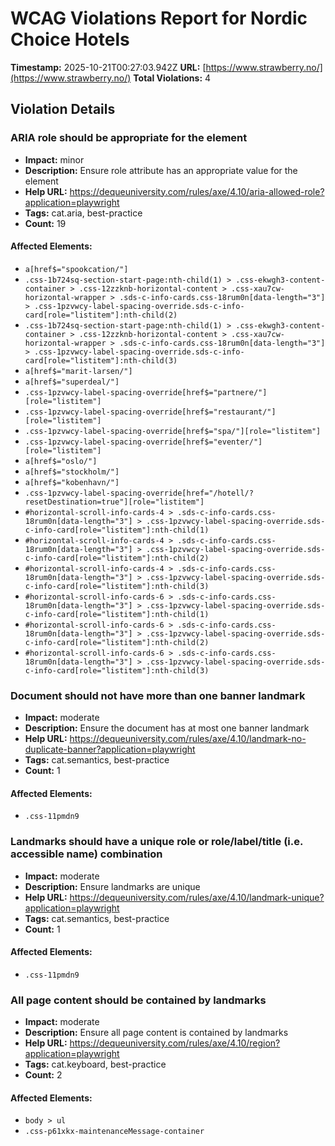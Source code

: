 # WCAG Violations Report for Nordic Choice Hotels

**Timestamp:** 2025-10-21T00:27:03.942Z
**URL:** [https://www.strawberry.no/](https://www.strawberry.no/)
**Total Violations:** 4

## Violation Details

### ARIA role should be appropriate for the element

- **Impact:** minor
- **Description:** Ensure role attribute has an appropriate value for the element
- **Help URL:** https://dequeuniversity.com/rules/axe/4.10/aria-allowed-role?application=playwright
- **Tags:** cat.aria, best-practice
- **Count:** 19

#### Affected Elements:

- `a[href$="spookcation/"]`
- `.css-1b724sq-section-start-page:nth-child(1) > .css-ekwgh3-content-container > .css-12zzknb-horizontal-content > .css-xau7cw-horizontal-wrapper > .sds-c-info-cards.css-18rum0n[data-length="3"] > .css-1pzvwcy-label-spacing-override.sds-c-info-card[role="listitem"]:nth-child(2)`
- `.css-1b724sq-section-start-page:nth-child(1) > .css-ekwgh3-content-container > .css-12zzknb-horizontal-content > .css-xau7cw-horizontal-wrapper > .sds-c-info-cards.css-18rum0n[data-length="3"] > .css-1pzvwcy-label-spacing-override.sds-c-info-card[role="listitem"]:nth-child(3)`
- `a[href$="marit-larsen/"]`
- `a[href$="superdeal/"]`
- `.css-1pzvwcy-label-spacing-override[href$="partnere/"][role="listitem"]`
- `.css-1pzvwcy-label-spacing-override[href$="restaurant/"][role="listitem"]`
- `.css-1pzvwcy-label-spacing-override[href$="spa/"][role="listitem"]`
- `.css-1pzvwcy-label-spacing-override[href$="eventer/"][role="listitem"]`
- `a[href$="oslo/"]`
- `a[href$="stockholm/"]`
- `a[href$="kobenhavn/"]`
- `.css-1pzvwcy-label-spacing-override[href="/hotell/?resetDestination=true"][role="listitem"]`
- `#horizontal-scroll-info-cards-4 > .sds-c-info-cards.css-18rum0n[data-length="3"] > .css-1pzvwcy-label-spacing-override.sds-c-info-card[role="listitem"]:nth-child(1)`
- `#horizontal-scroll-info-cards-4 > .sds-c-info-cards.css-18rum0n[data-length="3"] > .css-1pzvwcy-label-spacing-override.sds-c-info-card[role="listitem"]:nth-child(2)`
- `#horizontal-scroll-info-cards-4 > .sds-c-info-cards.css-18rum0n[data-length="3"] > .css-1pzvwcy-label-spacing-override.sds-c-info-card[role="listitem"]:nth-child(3)`
- `#horizontal-scroll-info-cards-6 > .sds-c-info-cards.css-18rum0n[data-length="3"] > .css-1pzvwcy-label-spacing-override.sds-c-info-card[role="listitem"]:nth-child(1)`
- `#horizontal-scroll-info-cards-6 > .sds-c-info-cards.css-18rum0n[data-length="3"] > .css-1pzvwcy-label-spacing-override.sds-c-info-card[role="listitem"]:nth-child(2)`
- `#horizontal-scroll-info-cards-6 > .sds-c-info-cards.css-18rum0n[data-length="3"] > .css-1pzvwcy-label-spacing-override.sds-c-info-card[role="listitem"]:nth-child(3)`

### Document should not have more than one banner landmark

- **Impact:** moderate
- **Description:** Ensure the document has at most one banner landmark
- **Help URL:** https://dequeuniversity.com/rules/axe/4.10/landmark-no-duplicate-banner?application=playwright
- **Tags:** cat.semantics, best-practice
- **Count:** 1

#### Affected Elements:

- `.css-11pmdn9`

### Landmarks should have a unique role or role/label/title (i.e. accessible name) combination

- **Impact:** moderate
- **Description:** Ensure landmarks are unique
- **Help URL:** https://dequeuniversity.com/rules/axe/4.10/landmark-unique?application=playwright
- **Tags:** cat.semantics, best-practice
- **Count:** 1

#### Affected Elements:

- `.css-11pmdn9`

### All page content should be contained by landmarks

- **Impact:** moderate
- **Description:** Ensure all page content is contained by landmarks
- **Help URL:** https://dequeuniversity.com/rules/axe/4.10/region?application=playwright
- **Tags:** cat.keyboard, best-practice
- **Count:** 2

#### Affected Elements:

- `body > ul`
- `.css-p61xkx-maintenanceMessage-container`
